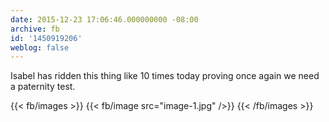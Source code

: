 ```yaml
---
date: 2015-12-23 17:06:46.000000000 -08:00
archive: fb
id: '1450919206'
weblog: false
---
```


Isabel has ridden this thing like 10 times today proving once again we need a paternity test.

{{< fb/images >}}
{{< fb/image src="image-1.jpg" />}}
{{< /fb/images >}}
